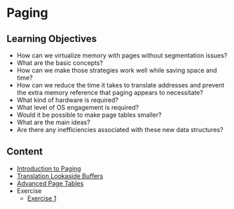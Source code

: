 # Paging

## Learning Objectives
- How can we virtualize memory with pages without segmentation issues?
- What are the basic concepts?
- How can we make those strategies work well while saving space and time?
- How can we reduce the time it takes to translate addresses and prevent the extra memory reference that paging appears to necessitate?
- What kind of hardware is required?
- What level of OS engagement is required?
- Would it be possible to make page tables smaller?
- What are the main ideas?
- Are there any inefficiencies associated with these new data structures?

## Content
- [Introduction to Paging](./Introduction_to_Paging/README.md)
- [Translation Lookaside Buffers](./Translation_Lookaside_Buffers/README.md)
- [Advanced Page Tables](./Advanced_Page_Tables/README.md)
- Exercise
    - [Exercise 1](./EXAM/Exervise-1.md)